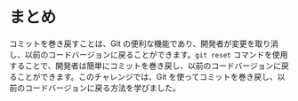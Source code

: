 # まとめ

コミットを巻き戻すことは、Git の便利な機能であり、開発者が変更を取り消し、以前のコードバージョンに戻ることができます。`git reset` コマンドを使用することで、開発者は簡単にコミットを巻き戻し、以前のコードバージョンに戻ることができます。このチャレンジでは、Git を使ってコミットを巻き戻し、以前のコードバージョンに戻る方法を学びました。
